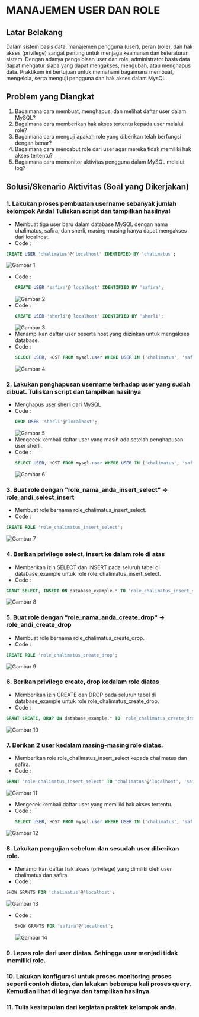# MANAJEMEN USER DAN ROLE

## Latar Belakang
Dalam sistem basis data, manajemen pengguna (user), peran (role), dan hak akses (privilege) sangat penting untuk menjaga keamanan dan keteraturan sistem. Dengan adanya pengelolaan user dan role, administrator basis data dapat mengatur siapa yang dapat mengakses, mengubah, atau menghapus data. Praktikum ini bertujuan untuk memahami bagaimana membuat, mengelola, serta menguji pengguna dan hak akses dalam MysQL.

## Problem yang Diangkat
1. Bagaimana cara membuat, menghapus, dan melihat daftar user dalam MySQL?
2. Bagaimana cara memberikan hak akses tertentu kepada user melalui role?
3. Bagaimana cara menguji apakah role yang diberikan telah berfungsi dengan benar?
4. Bagaimana cara mencabut role dari user agar mereka tidak memiliki hak akses tertentu?
5. Bagaimana cara memonitor aktivitas pengguna dalam MySQL melalui log?

## Solusi/Skenario Aktivitas (Soal yang Dikerjakan)

### 1. Lakukan proses pembuatan username sebanyak jumlah kelompok Anda! Tuliskan script dan tampilkan hasilnya!

-	Membuat tiga user baru dalam database MySQL dengan nama chalimatus, safira, dan sherli, masing-masing hanya dapat mengakses dari localhost.
-	Code :
  ```sql
  CREATE USER 'chalimatus'@'localhost' IDENTIFIED BY 'chalimatus';
  ```
  ![Gambar 1](Gambar1.jpg)
- Code :
  ```sql
  CREATE USER 'safira'@'localhost' IDENTIFIED BY 'safira';
  ```
  ![Gambar 2](Gambar2.jpg)
- Code :
  ```sql
  CREATE USER 'sherli'@'localhost' IDENTIFIED BY 'sherli';
  ```
  ![Gambar 3](Gambar3.jpg)
-	Menampilkan daftar user beserta host yang diizinkan untuk mengakses database.
- Code :
  ```sql
  SELECT USER, HOST FROM mysql.user WHERE USER IN ('chalimatus', 'safira', 'sherli');
  ```
  ![Gambar 4](Gambar4.jpg)

### 2. Lakukan penghapusan username terhadap user yang sudah dibuat. Tuliskan script dan tampilkan hasilnya

- Menghapus user sherli dari MySQL
- Code :
  ```sql
  DROP USER 'sherli'@'localhost';
  ```
  ![Gambar 5](Gambar5.jpg)
- Mengecek kembali daftar user yang masih ada setelah penghapusan user sherli.
- Code :
  ```sql
  SELECT USER, HOST FROM mysql.user WHERE USER IN ('chalimatus', 'safira', 'sherli');
  ```
  ![Gambar 6](Gambar6.jpg)

### 3. Buat role dengan "role_nama_anda_insert_select" -> role_andi_select_insert

-	Membuat role bernama role_chalimatus_insert_select.
-	Code :
  ```sql
  CREATE ROLE 'role_chalimatus_insert_select';
  ```
  ![Gambar 7](Gambar7.jpg)

### 4. Berikan privilege select, insert ke dalam role di atas

-	Memberikan izin SELECT dan INSERT pada seluruh tabel di database_example untuk role role_chalimatus_insert_select.
-	Code :
  ```sql
  GRANT SELECT, INSERT ON database_example.* TO 'role_chalimatus_insert_select';
  ```
  ![Gambar 8](Gambar8.jpg)
  
### 5. Buat role dengan "role_nama_anda_create_drop" -> role_andi_create_drop

-	Membuat role bernama role_chalimatus_create_drop.
-	Code :
  ```sql
  CREATE ROLE 'role_chalimatus_create_drop';
  ```
  ![Gambar 9](Gambar9.jpg)
  
### 6. Berikan privilege create, drop kedalam role diatas

-	Memberikan izin CREATE dan DROP pada seluruh tabel di database_example untuk role role_chalimatus_create_drop.
-	Code :
  ```sql
  GRANT CREATE, DROP ON database_example.* TO 'role_chalimatus_create_drop';
  ```
  ![Gambar 10](Gambar10.jpg)
  
### 7. Berikan 2 user kedalam masing-masing role diatas.

-	Memberikan role role_chalimatus_insert_select kepada chalimatus dan safira.
-	Code :
  ```sql
  GRANT 'role_chalimatus_insert_select' TO 'chalimatus'@'localhost', 'safira'@'localhost';
  ```
  ![Gambar 11](Gambar11.jpg)

-	Mengecek kembali daftar user yang memiliki hak akses tertentu.
-	Code :
    ```sql
    SELECT USER, HOST FROM mysql.user WHERE USER IN ('chalimatus', 'safira', 'sherli');
    ```
  ![Gambar 12](Gambar12.jpg)

### 8. Lakukan pengujian sebelum dan sesudah user diberikan role.

-	Menampilkan daftar hak akses (privilege) yang dimiliki oleh user chalimatus dan safira.
-	Code :
  ```sql
  SHOW GRANTS FOR 'chalimatus'@'localhost';
  ```
  ![Gambar 13](Gambar13.jpg)
- Code :
  ```sql
  SHOW GRANTS FOR 'safira'@'localhost';
  ```
  ![Gambar 14](Gambar14.jpg)
### 9. Lepas role dari user diatas. Sehingga user menjadi tidak memiliki role.
### 10. Lakukan konfigurasi untuk proses monitoring proses seperti contoh diatas, dan lakukan beberapa kali proses query. Kemudian lihat di log nya dan tampilkan hasilnya.
### 11.	Tulis kesimpulan dari kegiatan praktek kelompok anda.
